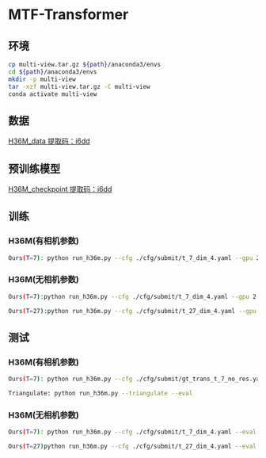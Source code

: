 # MTF-Transformer
## 环境
```bash
cp multi-view.tar.gz ${path}/anaconda3/envs
cd ${path}/anaconda3/envs
mkdir -p multi-view
tar -xzf multi-view.tar.gz -C multi-view
conda activate multi-view
```
## 数据
[H36M_data 提取码：i6dd ](https://pan.baidu.com/s/1Wu6XEEuAtQLpttIAYQaE4Q?pwd=i6dd)
## 预训练模型
[H36M_checkpoint 提取码：i6dd ](https://pan.baidu.com/s/1Wu6XEEuAtQLpttIAYQaE4Q?pwd=i6dd)
## 训练
### H36M(有相机参数)
```bash
Ours(T=7): python run_h36m.py --cfg ./cfg/submit/t_7_dim_4.yaml --gpu 2 3
```
### H36M(无相机参数)
```bash
Ours(T=7):python run_h36m.py --cfg ./cfg/submit/t_7_dim_4.yaml --gpu 2 3

Ours(T=27):python run_h36m.py --cfg ./cfg/submit/t_27_dim_4.yaml --gpu 2 3
```

## 测试
### H36M(有相机参数)
```bash
Ours(T=7): python run_h36m.py --cfg ./cfg/submit/gt_trans_t_7_no_res.yaml --eval --checkpoint ./checkpoint/submit/gt_trans_t_7_no_res_2022-02-27-02-21/model.bin --gpu 2 3 --eval_n_frames 1 --eval_n_views 4 --eval_batch_size 500 --n_frames 7

Triangulate: python run_h36m.py --triangulate --eval
```
### H36M(无相机参数)
```bash
Ours(T=7): python run_h36m.py --cfg ./cfg/submit/t_7_dim_4.yaml --eval --checkpoint ./checkpoint/submit/t_7_dim_4_2022-03-24-17-56/model.bin --gpu 2 3 --eval_n_frames 1 --eval_n_views 4 --eval_batch_size 500 --n_frames 7

Ours(T=27)python run_h36m.py --cfg ./cfg/submit/t_27_dim_4.yaml --eval --checkpoint ./checkpoint/submit/t_27_dim_4_2022-03-20-21-16/model.bin --gpu 2 3 --eval_n_frames 1 --eval_n_views 4 --eval_batch_size 500 --n_frames 27
```
